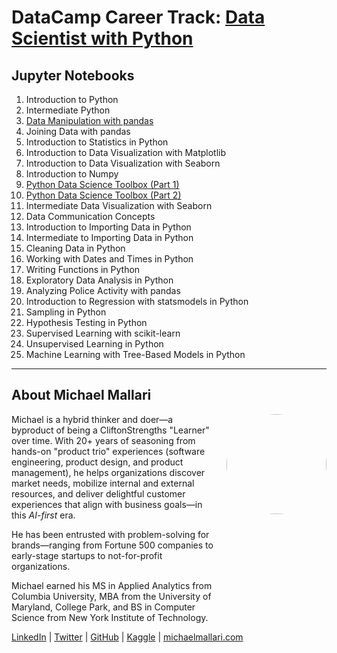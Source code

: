 # DataCamp Career Track: <a href="https://app.datacamp.com/learn/career-tracks/data-scientist-with-python" target="_blank">Data Scientist with Python</a>

## Jupyter Notebooks

1. Introduction to Python
1. Intermediate Python
1. [Data Manipulation with pandas](https://gist.github.com/michaelmallari/72da10b6d5c28f01ffcacac2370d3ce7)
1. Joining Data with pandas
1. Introduction to Statistics in Python
1. Introduction to Data Visualization with Matplotlib
1. Introduction to Data Visualization with Seaborn
1. Introduction to Numpy
1. [Python Data Science Toolbox (Part 1)](https://gist.github.com/michaelmallari/e490ab0b73c127625dd08e6a49c73c59)
1. [Python Data Science Toolbox (Part 2)](https://gist.github.com/michaelmallari/adced96a83afddeff52d278fd88db9c2)
1. Intermediate Data Visualization with Seaborn
1. Data Communication Concepts
1. Introduction to Importing Data in Python
1. Intermediate to Importing Data in Python
1. Cleaning Data in Python
1. Working with Dates and Times in Python
1. Writing Functions in Python
1. Exploratory Data Analysis in Python
1. Analyzing Police Activity with pandas
1. Introduction to Regression with statsmodels in Python
1. Sampling in Python
1. Hypothesis Testing in Python
1. Supervised Learning with scikit-learn
1. Unsupervised Learning in Python
1. Machine Learning with Tree-Based Models in Python  

---

## About Michael Mallari

<img src="https://www.michaelmallari.com/img/headshot.jpg" width="160" height="160" align="right" style="margin: 0px 0px 160px 20px; border-radius: 50%;" />

Michael is a hybrid thinker and doer—a byproduct of being a CliftonStrengths "Learner" over time. With 20+ years of seasoning from hands-on "product trio" experiences (software engineering, product design, and product management), he helps organizations discover market needs, mobilize internal and external resources, and deliver delightful customer experiences that align with business goals—in this *AI-first* era.

He has been entrusted with problem-solving for brands—ranging from Fortune 500 companies to early-stage startups to not-for-profit organizations.

Michael earned his MS in Applied Analytics from Columbia University, MBA from the University of Maryland, College Park, and BS in Computer Science from New York Institute of Technology.

<a href="https://www.linkedin.com/in/mmallari" target="_blank">LinkedIn</a> | <a href="https://twitter.com/MichaelMallari" target="_blank">Twitter</a> | <a href="https://github.com/michaelmallari" target="_blank">GitHub</a> | <a href="https://www.kaggle.com/michaelmallari" target="_blank">Kaggle</a> | <a href="https://www.michaelmallari.com" target="_blank">michaelmallari.com</a>
